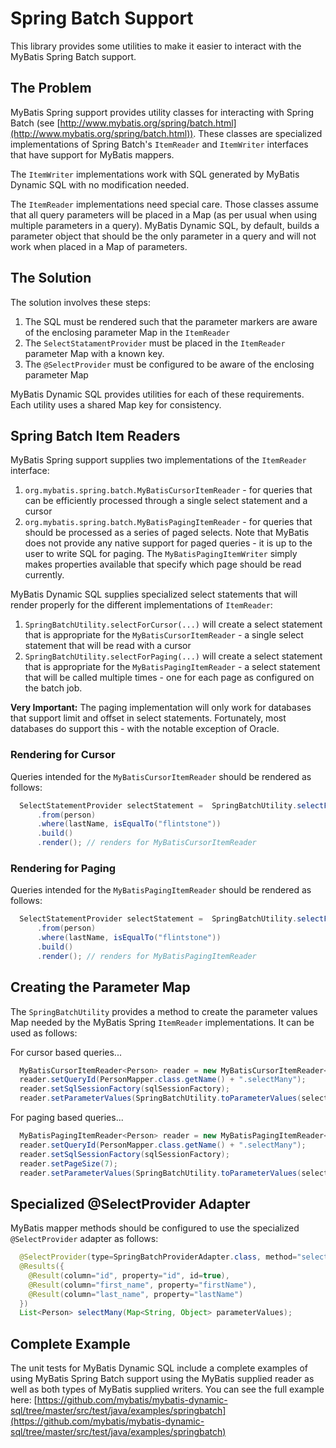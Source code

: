 # Spring Batch Support
This library provides some utilities to make it easier to interact with the MyBatis Spring Batch support.

## The Problem

MyBatis Spring support provides utility classes for interacting with Spring Batch (see [http://www.mybatis.org/spring/batch.html](http://www.mybatis.org/spring/batch.html)). These classes are specialized implementations of Spring Batch's `ItemReader` and `ItemWriter` interfaces that have support for MyBatis mappers.

The `ItemWriter` implementations work with SQL generated by MyBatis Dynamic SQL with no modification needed.

The `ItemReader` implementations need special care. Those classes assume that all query parameters will be placed in a Map (as per usual when using multiple parameters in a query). MyBatis Dynamic SQL, by default, builds a parameter object that should be the only parameter in a query and will not work when placed in a Map of parameters.

## The Solution

The solution involves these steps:

1. The SQL must be rendered such that the parameter markers are aware of the enclosing parameter Map in the `ItemReader`
1. The `SelectStatamentProvider` must be placed in the `ItemReader` parameter Map with a known key.
1. The `@SelectProvider` must be configured to be aware of the enclosing parameter Map

MyBatis Dynamic SQL provides utilities for each of these requirements. Each utility uses a shared Map key for consistency.

## Spring Batch Item Readers

MyBatis Spring support supplies two implementations of the `ItemReader` interface:

1. `org.mybatis.spring.batch.MyBatisCursorItemReader` - for queries that can be efficiently processed through a single select statement and a cursor
1. `org.mybatis.spring.batch.MyBatisPagingItemReader` - for queries that should be processed as a series of paged selects. Note that MyBatis does not provide any native support for paged queries - it is up to the user to write SQL for paging. The `MyBatisPagingItemWriter` simply makes properties available that specify which page should be read currently.

MyBatis Dynamic SQL supplies specialized select statements that will render properly for the different implementations of `ItemReader`:

1. `SpringBatchUtility.selectForCursor(...)` will create a select statement that is appropriate for the `MyBatisCursorItemReader` - a single select statement that will be read with a cursor
1. `SpringBatchUtility.selectForPaging(...)` will create a select statement that is appropriate for the `MyBatisPagingItemReader` - a select statement that will be called multiple times - one for each page as configured on the batch job.

**Very Important:** The paging implementation will only work for databases that support limit and offset in select statements. Fortunately, most databases do support this - with the notable exception of Oracle.


### Rendering for Cursor

Queries intended for the `MyBatisCursorItemReader` should be rendered as follows:

```java
  SelectStatementProvider selectStatement =  SpringBatchUtility.selectForCursor(person.allColumns())
      .from(person)
      .where(lastName, isEqualTo("flintstone"))
      .build()
      .render(); // renders for MyBatisCursorItemReader
```

### Rendering for Paging

Queries intended for the `MyBatisPagingItemReader` should be rendered as follows:

```java
  SelectStatementProvider selectStatement =  SpringBatchUtility.selectForPaging(person.allColumns())
      .from(person)
      .where(lastName, isEqualTo("flintstone"))
      .build()
      .render(); // renders for MyBatisPagingItemReader
```

## Creating the Parameter Map

The `SpringBatchUtility` provides a method to create the parameter values Map needed by the MyBatis Spring `ItemReader` implementations. It can be used as follows:

For cursor based queries...

```java
  MyBatisCursorItemReader<Person> reader = new MyBatisCursorItemReader<>();
  reader.setQueryId(PersonMapper.class.getName() + ".selectMany");
  reader.setSqlSessionFactory(sqlSessionFactory);
  reader.setParameterValues(SpringBatchUtility.toParameterValues(selectStatement)); // create parameter map
```
For paging based queries...

```java
  MyBatisPagingItemReader<Person> reader = new MyBatisPagingItemReader<>();
  reader.setQueryId(PersonMapper.class.getName() + ".selectMany");
  reader.setSqlSessionFactory(sqlSessionFactory);
  reader.setPageSize(7);
  reader.setParameterValues(SpringBatchUtility.toParameterValues(selectStatement)); // create parameter map
```


## Specialized @SelectProvider Adapter

MyBatis mapper methods should be configured to use the specialized `@SelectProvider` adapter as follows:

```java
  @SelectProvider(type=SpringBatchProviderAdapter.class, method="select") // use the Spring batch adapter
  @Results({
    @Result(column="id", property="id", id=true),
    @Result(column="first_name", property="firstName"),
    @Result(column="last_name", property="lastName")
  })
  List<Person> selectMany(Map<String, Object> parameterValues);
```

## Complete Example

The unit tests for MyBatis Dynamic SQL include a complete examples of using MyBatis Spring Batch support using the MyBatis supplied reader as well as both types of MyBatis supplied writers. You can see the full example here: [https://github.com/mybatis/mybatis-dynamic-sql/tree/master/src/test/java/examples/springbatch](https://github.com/mybatis/mybatis-dynamic-sql/tree/master/src/test/java/examples/springbatch)
